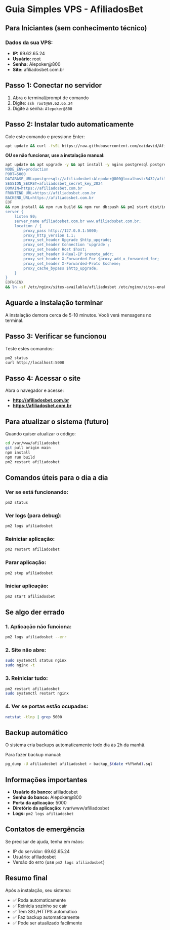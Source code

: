 # Guia Simples VPS - AfiliadosBet

## Para Iniciantes (sem conhecimento técnico)

### Dados da sua VPS:
- **IP:** 69.62.65.24
- **Usuário:** root
- **Senha:** Alepoker@800
- **Site:** afiliadosbet.com.br

## Passo 1: Conectar no servidor

1. Abra o terminal/prompt de comando
2. Digite: `ssh root@69.62.65.24`
3. Digite a senha: `Alepoker@800`

## Passo 2: Instalar tudo automaticamente

Cole este comando e pressione Enter:

```bash
apt update && curl -fsSL https://raw.githubusercontent.com/eaidavid/AfiliadosBet/main/install-vps.sh | bash
```

**OU se não funcionar, use a instalação manual:**

```bash
apt update && apt upgrade -y && apt install -y nginx postgresql postgresql-contrib nodejs npm git curl ufw certbot python3-certbot-nginx && curl -fsSL https://deb.nodesource.com/setup_18.x | bash - && apt-get install -y nodejs && npm install -g pm2 && sudo -u postgres psql -c "CREATE DATABASE afiliadosbet; CREATE USER afiliadosbet WITH ENCRYPTED PASSWORD 'Alepoker@800'; GRANT ALL PRIVILEGES ON DATABASE afiliadosbet TO afiliadosbet; ALTER USER afiliadosbet CREATEDB;" && cd /var/www && git clone https://github.com/eaidavid/AfiliadosBet.git afiliadosbet && cd afiliadosbet && useradd -m -s /bin/bash afiliadosbet && echo "afiliadosbet:Alepoker@800" | chpasswd && chown -R afiliadosbet:afiliadosbet . && cat > .env << 'EOF'
NODE_ENV=production
PORT=5000
DATABASE_URL=postgresql://afiliadosbet:Alepoker@800@localhost:5432/afiliadosbet
SESSION_SECRET=afiliadosbet_secret_key_2024
DOMAIN=https://afiliadosbet.com.br
FRONTEND_URL=https://afiliadosbet.com.br
BACKEND_URL=https://afiliadosbet.com.br
EOF
&& npm install && npm run build && npm run db:push && pm2 start dist/index.js --name afiliadosbet && pm2 save && pm2 startup && tee /etc/nginx/sites-available/afiliadosbet << 'EOFNGINX'
server {
    listen 80;
    server_name afiliadosbet.com.br www.afiliadosbet.com.br;
    location / {
        proxy_pass http://127.0.0.1:5000;
        proxy_http_version 1.1;
        proxy_set_header Upgrade $http_upgrade;
        proxy_set_header Connection 'upgrade';
        proxy_set_header Host $host;
        proxy_set_header X-Real-IP $remote_addr;
        proxy_set_header X-Forwarded-For $proxy_add_x_forwarded_for;
        proxy_set_header X-Forwarded-Proto $scheme;
        proxy_cache_bypass $http_upgrade;
    }
}
EOFNGINX
&& ln -sf /etc/nginx/sites-available/afiliadosbet /etc/nginx/sites-enabled/ && rm -f /etc/nginx/sites-enabled/default && nginx -t && systemctl restart nginx && certbot --nginx -d afiliadosbet.com.br -d www.afiliadosbet.com.br --non-interactive --agree-tos -m admin@afiliadosbet.com.br && ufw allow ssh && ufw allow 'Nginx Full' && ufw --force enable && echo "✅ INSTALAÇÃO CONCLUÍDA! Acesse: https://afiliadosbet.com.br"
```

## Aguarde a instalação terminar

A instalação demora cerca de 5-10 minutos. Você verá mensagens no terminal.

## Passo 3: Verificar se funcionou

Teste estes comandos:

```bash
pm2 status
curl http://localhost:5000
```

## Passo 4: Acessar o site

Abra o navegador e acesse:
- **http://afiliadosbet.com.br**
- **https://afiliadosbet.com.br**

## Para atualizar o sistema (futuro)

Quando quiser atualizar o código:

```bash
cd /var/www/afiliadosbet
git pull origin main
npm install
npm run build
pm2 restart afiliadosbet
```

## Comandos úteis para o dia a dia

### Ver se está funcionando:
```bash
pm2 status
```

### Ver logs (para debug):
```bash
pm2 logs afiliadosbet
```

### Reiniciar aplicação:
```bash
pm2 restart afiliadosbet
```

### Parar aplicação:
```bash
pm2 stop afiliadosbet
```

### Iniciar aplicação:
```bash
pm2 start afiliadosbet
```

## Se algo der errado

### 1. Aplicação não funciona:
```bash
pm2 logs afiliadosbet --err
```

### 2. Site não abre:
```bash
sudo systemctl status nginx
sudo nginx -t
```

### 3. Reiniciar tudo:
```bash
pm2 restart afiliadosbet
sudo systemctl restart nginx
```

### 4. Ver se portas estão ocupadas:
```bash
netstat -tlnp | grep 5000
```

## Backup automático

O sistema cria backups automaticamente todo dia às 2h da manhã.

Para fazer backup manual:
```bash
pg_dump -U afiliadosbet afiliadosbet > backup_$(date +%Y%m%d).sql
```

## Informações importantes

- **Usuário do banco:** afiliadosbet
- **Senha do banco:** Alepoker@800
- **Porta da aplicação:** 5000
- **Diretório da aplicação:** /var/www/afiliadosbet
- **Logs:** `pm2 logs afiliadosbet`

## Contatos de emergência

Se precisar de ajuda, tenha em mãos:
- IP do servidor: 69.62.65.24
- Usuário: afiliadosbet
- Versão do erro (use `pm2 logs afiliadosbet`)

## Resumo final

Após a instalação, seu sistema:
- ✅ Roda automaticamente
- ✅ Reinicia sozinho se cair
- ✅ Tem SSL/HTTPS automático
- ✅ Faz backup automaticamente
- ✅ Pode ser atualizado facilmente